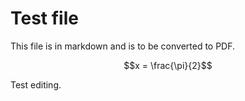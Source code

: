 # Test file

This file is in markdown and is to be converted to PDF.

$$x = \frac{\pi}{2}$$

Test editing.
